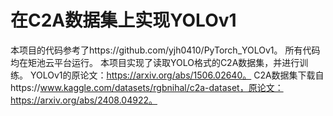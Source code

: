 # 在C2A数据集上实现YOLOv1
本项目的代码参考了https://github.com/yjh0410/PyTorch_YOLOv1。
所有代码均在矩池云平台运行。
本项目实现了读取YOLO格式的C2A数据集，并进行训练。
YOLOv1的原论文：https://arxiv.org/abs/1506.02640。
C2A数据集下载自https://www.kaggle.com/datasets/rgbnihal/c2a-dataset，原论文：https://arxiv.org/abs/2408.04922。
